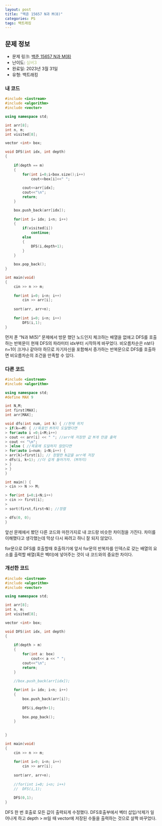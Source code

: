 ```yaml
---
layout: post
title: "백준 15657 N과 M(8)"
categories: PS
tags: 백트래킹
---
```


## 문제 정보
- 문제 링크: [백준 15657 N과 M(8)](https://www.acmicpc.net/problem/15657)
- 난이도: <span style="color:#B5C78A">실버3</span>
- 완료일: 2023년 3월 31일
- 유형: 백트래킹

### 내 코드

```C++
#include <iostream>
#include <algorithm>
#include <vector>

using namespace std;

int arr[8];
int n, m;
int visited[8];

vector <int> box;

void DFS(int idx, int depth)
{
	
	if(depth == m)
	{
		for(int i=0;i<box.size();i++)
			cout<<box[i]<<" ";
		
		cout<<arr[idx];
		cout<<"\n";
		return;
	}

	box.push_back(arr[idx]);
	
	for(int i= idx; i<n; i++)
	{
		if(visited[i])
			continue;
		else
		{
			DFS(i,depth+1);	
		}
	}
	
	box.pop_back();
}

int main(void)
{
	cin >> n >> m;
	
	for(int i=0; i<n; i++)
		cin >> arr[i];
	
	sort(arr, arr+n);
	
	for(int i=0; i<n; i++)
		DFS(i,1);	
}
```

먼저 푼 “N과 M(5)” 문제에서 방문 했던 노드인지 체크하는 배열을 없애고 DFS를 호출하는 반복문이 현재 DFS의 파라미터 idx부터 시작하게 바꾸었다. 비오름차순은 n보다 n+1이 크거나 같아야 하므로 자기자신을 포함해서 증가하는 반복문으로 DFS를 호출하면 비오름차순의 조건을 만족할 수 있다.

### 다른 코드

```C++
#include <iostream>
#include <algorithm>

using namespace std;
#define MAX 9

int N,M;
int first[MAX];
int arr[MAX];

void dfs(int num, int k) { //현재 위치
> if(k==M) { //목표인 M까지 도달했다면
> for(auto i =0;i<M;i++)
> cout << arr[i] << " "; //arr에 저장한 값 M개 만큼 출력
> cout << "\n";
> }else { //목표에 도달하지 않았다면
> for(auto i=num; i<N;i++) {
> arr[k]=first[i]; // 정렬한 N값을 arr에 저장
> dfs(i, k+1); //더 깊게 들어가자. (M까지)
> }
> }
}

int main() {
> cin >> N >> M;

> for(int i=0;i<N;i++)
> cin >> first[i];
> 
> sort(first,first+N); //정렬

> dfs(0, 0);
}
```

앞선 문제에서 봤던 다른 코드와 마찬가지로 내 코드랑 비슷한 차이점을 가진다. 차이를 이해했다고 생각했는데 막상 다시 짜려고 하니 잘 되지 않았다. 

for문으로 DFS를 호출할때 호출하기에 앞서 for문의 반복자를 인덱스로 갖는 배열의 요소를 출력할 배열(혹은 벡터)에 넣어주는 것이 내 코드와의 중요한 차이다.

### 개선한 코드

```C++
#include <iostream>
#include <algorithm>
#include <vector>

using namespace std;

int arr[8];
int n, m;
int visited[8];

vector <int> box;

void DFS(int idx, int depth)
{
	
	if(depth > m)
	{
		for(int a: box)
			cout<< a << " ";
		cout<<"\n";
		return;
	}

	//box.push_back(arr[idx]);
	
	for(int i= idx; i<n; i++)
	{
		box.push_back(arr[i]);
		
		DFS(i,depth+1);	
		
		box.pop_back();
	}
	
	
}

int main(void)
{
	cin >> n >> m;
	
	for(int i=0; i<n; i++)
		cin >> arr[i];
	
	sort(arr, arr+n);
	
	//for(int i=0; i<n; i++)
	//	DFS(i,1);	
	
	DFS(0,1);
}
```

DFS 한 번 호출로 모든 값이 출력되게 수정했다. DFS호출부에서 벡터 삽입/삭제가 일어나게 하고 depth > m일 때 vector에 저장된 수들을 출력하는 것으로 살짝 바꾸었다.
